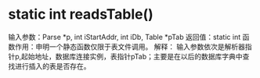 # static int readsTable()
输入参数：Parse *p, int iStartAddr, int iDb, Table *pTab
返回值：static int
函数作用：申明一个静态函数仅限于表文件调用。
解释：
输入参数依次是解析器指针p,起始地址，数据库连接实例，表指针pTab；主要是在以后的数据库字典中查找进行插入的表是否存在。
